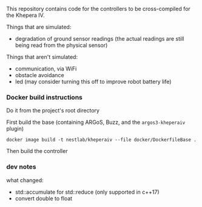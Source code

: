 
This repository contains code for the controllers to be cross-compiled for the Khepera IV.

Things that are simulated:
- degradation of ground sensor readings (the actual readings are still being read from the physical sensor)

Things that aren't simulated:
- communication, via WiFi
- obstacle avoidance
- led (may consider turning this off to improve robot battery life)

### Docker build instructions
Do it from the project's root directory

First build the base (containing ARGoS, Buzz, and the `argos3-kheperaiv` plugin)
```
docker image build -t nestlab/kheperaiv --file docker/DockerfileBase .
```

Then build the controller 

### dev notes
what changed:
- std::accumulate for std::reduce (only supported in c++17)
- convert double to float